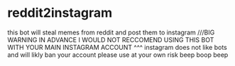 # reddit2instagram
this bot will steal memes from reddit and post them to instagram
///BIG WARNING IN ADVANCE I WOULD NOT RECCOMEND USING THIS BOT WITH YOUR MAIN INSTAGRAM ACCOUNT
  ^^^ instagram does not like bots and will likly ban your account please use at your own risk
  beep boop  beep
